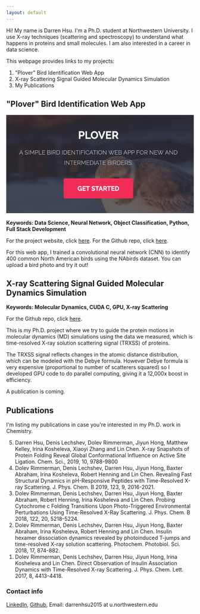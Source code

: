```yaml
---
layout: default
---
```


Hi! My name is Darren Hsu. I'm a Ph.D. student at Northwestern University. I use X-ray techniques (scattering and spectroscopy) to understand what happens in proteins and small molecules. I am also interested in a career in data science. 

This webpage provides links to my projects:

1. "Plover" Bird Identification Web App
1. X-ray Scattering Signal Guided Molecular Dynamics Simulation
1. My Publications

## "Plover" Bird Identification Web App

<a href="https://www.plover-birdid.com/" target="_blank"><img src="./assets/images/plover.png"></a>

<!-- [Cropping](./assets/images/plover.png) -->

**Keywords: Data Science, Neural Network, Object Classification, Python, Full Stack Development**

For the project website, click <a href="https://www.plover-birdid.com/" target="_blank">here</a>. 
For the Github repo, click <a href="https://github.com/ACiDS-NU/birdid" target="_blank">here</a>.

For this web app, I trained a convolutional neural network (CNN) to identify 400 common North American birds using the NAbirds dataset. You can upload a bird photo and try it out!

## X-ray Scattering Signal Guided Molecular Dynamics Simulation

**Keywords: Molecular Dynamics, CUDA C, GPU, X-ray Scattering**

For the Github repo, click <a href="https://github.com/darrenjhsu/XSNAMD" target="_blank">here</a>.

This is my Ph.D. project where we try to guide the protein motions in molecular dynamics (MD) simulations using the data we measured, which is time-resolved X-ray solution scattering signal (TRXSS) of proteins. 

The TRXSS signal reflects changes in the atomic distance distribution, which can be modeled with the Debye formula. However Debye formula is very expensive (proportional to number of scatterers squared) so I developed GPU code to do parallel computing, giving it a 12,000x boost in efficiency.

A publication is coming. 

## Publications

I'm listing my publications in case you're interested in my Ph.D. work in Chemistry.

<ol reversed> 
  <li>Darren Hsu, Denis Lechshev, Dolev Rimmerman, Jiyun Hong, Matthew Kelley, Irina Kosheleva, Xiaoyi Zhang and Lin Chen.  X-ray Snapshots of Protein Folding Reveal Global Conformational Influence on Active Site Ligation. Chem. Sci., 2019, 10, 9788-9800</li>
  <li>Dolev Rimmerman, Denis Lechshev, Darren Hsu, Jiyun Hong, Baxter Abraham, Irina Kosheleva, Robert Henning and Lin Chen.  Revealing Fast Structural Dynamics in pH-Responsive Peptides with Time-Resolved X-ray Scattering. J. Phys. Chem. B 2019, 123, 9, 2016-2021.</li>
  <li>Dolev Rimmerman, Denis Lechshev, Darren Hsu, Jiyun Hong, Baxter Abraham, Robert Henning, Irina Kosheleva and Lin Chen.  Probing Cytochrome c Folding Transitions Upon Photo-Triggered Environmental Perturbations Using Time-Resolved X-Ray Scattering. J. Phys. Chem. B 2018, 122, 20, 5218-5224.</li>
  <li>Dolev Rimmerman, Denis Lechshev, Darren Hsu, Jiyun Hong, Baxter Abraham, Irina Kosheleva, Robert Henning and Lin Chen. Insulin hexamer dissociation dynamics revealed by photoinduced T-jumps and time-resolved X-ray solution scattering. Photochem. Photobiol. Sci. 2018, 17, 874-882.</li>
  <li>Dolev Rimmerman, Denis Lechshev, Darren Hsu, Jiyun Hong, Irina Kosheleva and Lin Chen. Direct Observation of Insulin Association Dynamics with Time-Resolved X-ray Scattering. J. Phys. Chem. Lett. 2017, 8, 4413-4418.</li>
</ol>


### Contact info

[LinkedIn](https://www.linkedin.com/in/darren-hsu/), 
[Github](https://github.com/darrenjhsu),
Email: darrenhsu2015 at u.northwestern.edu

